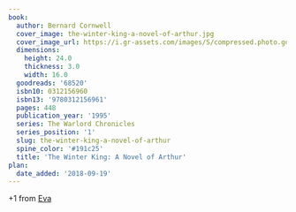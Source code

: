 ```yaml
---
book:
  author: Bernard Cornwell
  cover_image: the-winter-king-a-novel-of-arthur.jpg
  cover_image_url: https://i.gr-assets.com/images/S/compressed.photo.goodreads.com/books/1311987677l/68520._SX98_.jpg
  dimensions:
    height: 24.0
    thickness: 3.0
    width: 16.0
  goodreads: '68520'
  isbn10: 0312156960
  isbn13: '9780312156961'
  pages: 448
  publication_year: '1995'
  series: The Warlord Chronicles
  series_position: '1'
  slug: the-winter-king-a-novel-of-arthur
  spine_color: '#191c25'
  title: 'The Winter King: A Novel of Arthur'
plan:
  date_added: '2018-09-19'
---
```


+1 from [Eva](https://literatur.social/@Columbia/104231503798477025)
